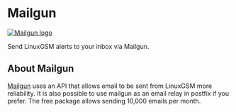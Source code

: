 # Mailgun

[![Mailgun logo](../.gitbook/assets/mailgun_logo.png)](https://www.mailgun.com/)

Send LinuxGSM alerts to your inbox via Mailgun.

## About Mailgun

[Mailgun](https://mailgun.com) uses an API that allows email to be sent from LinuxGSM more reliability. It is also possible to use mailgun as an email relay in postfix if you prefer. The free package allows sending 10,000 emails per month.
